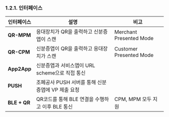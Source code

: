 ### 1.2.1. 인터페이스

|   인터페이스   |                      설명                      |          비고           |
| ------------ | --------------------------------------------- | ----------------------- |
| **QR-MPM**   | 응대장치가 QR을 출력하고 신분증앱이 스캔          | Merchant Presented Mode |
| **QR-CPM**   | 신분증앱이 QR을 출력하고 응대장치가 스캔          | Customer Presented Mode |
| **App2App**  | 신분증앱과 서비스앱이 URL scheme으로 직접 통신    |                         |
| **PUSH**     | 조폐공사 PUSH 서버를 통해 신분증앱에 VP 제출 요청 |                         |
| **BLE + QR** | QR코드를 통해 BLE 연결을 수행하고 이후 BLE 통신   | CPM, MPM 모두 지원       |


